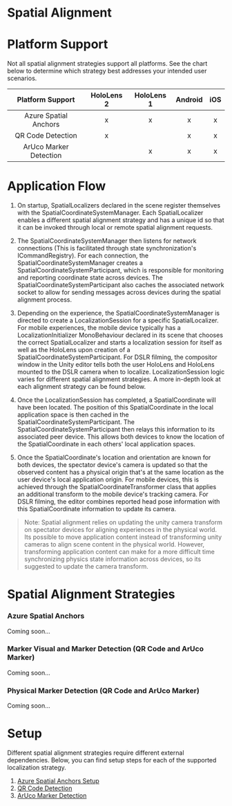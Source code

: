 # Spatial Alignment

# Platform Support
Not all spatial alignment strategies support all platforms. See the chart below to determine which strategy best addresses your intended user scenarios.

| Platform  Support      | HoloLens 2 | HoloLens 1 | Android | iOS |
|:----------------------:|:----------:|:----------:|:-------:|:---:|
| Azure Spatial Anchors  | x          | x          | x       | x   |
| QR Code Detection      | x          |            | x       | x   |
| ArUco Marker Detection |            | x          | x       | x   |

# Application Flow
1. On startup, SpatialLocalizers declared in the scene register themselves with the SpatialCoordinateSystemManager. Each SpatialLocalizer enables a different spatial alignment strategy and has a unique id so that it can be invoked through local or remote spatial alignment requests.

2. The SpatialCoordinateSystemManager then listens for network connections (This is facilitated through state synchronization's ICommandRegistry). For each connection, the SpatialCoordinateSystemManager creates a SpatialCoordinateSystemParticipant, which is responsible for monitoring and reporting coordinate state across devices. The SpatialCoordinateSystemParticipant also caches the associated network socket to allow for sending messages across devices during the spatial alignment process.

3. Depending on the experience, the SpatialCoordinateSystemManager is directed to create a LocalizationSession for a specific SpatialLocalizer. For mobile experiences, the mobile device typically has a LocalizationInitializer MonoBehaviour declared in its scene that chooses the correct SpatialLocalizer and starts a localization session for itself as well as the HoloLens upon creation of a SpatialCoordinateSystemParticipant. For DSLR filming, the compositor window in the Unity editor tells both the user HoloLens and HoloLens mounted to the DSLR camera when to localize. LocalizationSession logic varies for different spatial alignment strategies. A more in-depth look at each alignment strategy can be found below.

4. Once the LocalizationSession has completed, a SpatialCoordinate will have been located. The position of this SpatialCoordinate in the local application space is then cached in the SpatialCoordinateSystemParticipant. The SpatialCoordinateSystemParticipant then relays this information to its associated peer device. This allows both devices to know the location of the SpatialCoordinate in each others' local application spaces.

5. Once the SpatialCoordinate's location and orientation are known for both devices, the spectator device's camera is updated so that the observed content has a physical origin that's at the same location as the user device's local application origin. For mobile devices, this is achieved through the SpatialCoordinateTransformer class that applies an additional transform to the mobile device's tracking camera. For DSLR filming, the editor combines reported head pose information with this SpatialCoordinate information to update its camera.
> Note: Spatial alignment relies on updating the unity camera transform on spectator devices for aligning experiences in the physical world. Its possible to move application content instead of transforming unity cameras to align scene content in the physical world. However, transforming application content can make for a more difficult time synchronizing physics state information across devices, so its suggested to update the camera transform.

# Spatial Alignment Strategies

### Azure Spatial Anchors
Coming soon...

### Marker Visual and Marker Detection (QR Code and ArUco Marker)
Coming soon...

### Physical Marker Detection  (QR Code and ArUco Marker)
Coming soon...

# Setup
Different spatial alignment strategies require different external dependencies. Below, you can find setup steps for each of the supported localization strategy.

1. [Azure Spatial Anchors Setup](SpectatorView.Setup.ASA.md)
2. [QR Code Detection](SpectatorView.Setup.QRCode.md)
3. [ArUco Marker Detection](SpectatorView.Setup.ArUcoMarker.md)
